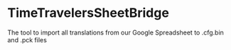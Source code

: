 # TimeTravelersSheetBridge
The tool to import all translations from our Google Spreadsheet to .cfg.bin and .pck files
